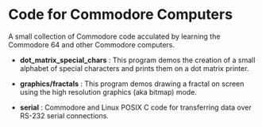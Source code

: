 # Code for Commodore Computers

A small collection of Commodore code acculated by learning the Commodore 64 and other Commodore computers.

- **dot_matrix_special_chars** : This program demos the creation of a small alphabet of special characters and prints them on a dot matrix printer.

- **graphics/fractals** : This program demos drawing a fractal on screen using the high resolution graphics (aka bitmap) mode.

- **serial** : Commodore and Linux POSIX C code for transferring data over RS-232 serial connections.
